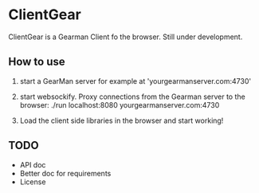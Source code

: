 # ClientGear

ClientGear is a Gearman Client fo the browser. Still under development. 

## How to use

1) start a GearMan server for example at  'yourgearmanserver.com:4730'

2) start websockify. Proxy connections from the Gearman server to the browser: 
	./run localhost:8080 yourgearmanserver.com:4730

3) Load the client side libraries in the browser and start working!

## TODO

* API doc
* Better doc for requirements
* License